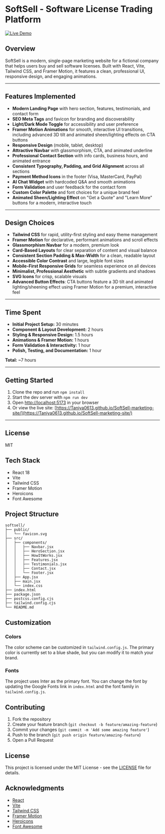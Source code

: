 # SoftSell - Software License Trading Platform

[![Live Demo](https://img.shields.io/badge/Live%20Demo-Online-brightgreen?style=for-the-badge)](https://Taniya0613.github.io/SoftSell-marketing-site/)

## Overview

SoftSell is a modern, single-page marketing website for a fictional company that helps users buy and sell software licenses. Built with React, Vite, Tailwind CSS, and Framer Motion, it features a clean, professional UI, responsive design, and engaging animations.

---

## Features Implemented

- **Modern Landing Page** with hero section, features, testimonials, and contact form
- **SEO Meta Tags** and favicon for branding and discoverability
- **Light/Dark Mode Toggle** for accessibility and user preference
- **Framer Motion Animations** for smooth, interactive UI transitions, including advanced 3D tilt and animated sheen/lighting effects on CTA buttons
- **Responsive Design** (mobile, tablet, desktop)
- **Attractive Navbar** with glassmorphism, CTA, and animated underline
- **Professional Contact Section** with info cards, business hours, and animated entrance
- **Consistent Typography, Padding, and Grid Alignment** across all sections
- **Payment Method Icons** in the footer (Visa, MasterCard, PayPal)
- **AI Chat Widget** with hardcoded Q&A and smooth animations
- **Form Validation** and user feedback for the contact form
- **Custom Color Palette** and font choices for a unique brand feel
- **Animated Sheen/Lighting Effect** on "Get a Quote" and "Learn More" buttons for a modern, interactive touch

---

## Design Choices

- **Tailwind CSS** for rapid, utility-first styling and easy theme management
- **Framer Motion** for declarative, performant animations and scroll effects
- **Glassmorphism Navbar** for a modern, premium look
- **Card-Based Layouts** for clear separation of content and visual balance
- **Consistent Section Padding & Max-Width** for a clean, readable layout
- **Accessible Color Contrast** and large, legible font sizes
- **Mobile-First Responsive Grids** for seamless experience on all devices
- **Minimalist, Professional Aesthetic** with subtle gradients and shadows
- **SVG Icons** for crisp, scalable visuals
- **Advanced Button Effects**: CTA buttons feature a 3D tilt and animated lighting/sheening effect using Framer Motion for a premium, interactive feel

---

## Time Spent

- **Initial Project Setup:** 30 minutes
- **Component & Layout Development:** 2 hours
- **Styling & Responsive Design:** 1.5 hours
- **Animations & Framer Motion:** 1 hours
- **Form Validation & Interactivity:** 1 hour
- **Polish, Testing, and Documentation:** 1 hour

**Total:** ~7 hours

---

## Getting Started

1. Clone the repo and run `npm install`
2. Start the dev server with `npm run dev`
3. Open [http://localhost:5173](http://localhost:5173) in your browser
4. Or view the live site: [https://Taniya0613.github.io/SoftSell-marketing-site/](https://Taniya0613.github.io/SoftSell-marketing-site/)

---

## License

MIT

## Tech Stack

- React 18
- Vite
- Tailwind CSS
- Framer Motion
- Heroicons
- Font Awesome

## Project Structure

```
softsell/
├── public/
│   └── favicon.svg
├── src/
│   ├── components/
│   │   ├── Navbar.jsx
│   │   ├── HeroSection.jsx
│   │   ├── HowItWorks.jsx
│   │   ├── Features.jsx
│   │   ├── Testimonials.jsx
│   │   ├── Contact.jsx
│   │   └── Footer.jsx
│   ├── App.jsx
│   ├── main.jsx
│   └── index.css
├── index.html
├── package.json
├── postcss.config.cjs
├── tailwind.config.cjs
└── README.md
```

## Customization

### Colors

The color scheme can be customized in `tailwind.config.js`. The primary color is currently set to a blue shade, but you can modify it to match your brand.

### Fonts

The project uses Inter as the primary font. You can change the font by updating the Google Fonts link in `index.html` and the font family in `tailwind.config.js`.

## Contributing

1. Fork the repository
2. Create your feature branch (`git checkout -b feature/amazing-feature`)
3. Commit your changes (`git commit -m 'Add some amazing feature'`)
4. Push to the branch (`git push origin feature/amazing-feature`)
5. Open a Pull Request

## License

This project is licensed under the MIT License - see the [LICENSE](LICENSE) file for details.

## Acknowledgments

- [React](https://reactjs.org/)
- [Vite](https://vitejs.dev/)
- [Tailwind CSS](https://tailwindcss.com/)
- [Framer Motion](https://www.framer.com/motion/)
- [Heroicons](https://heroicons.com/)
- [Font Awesome](https://fontawesome.com/)
